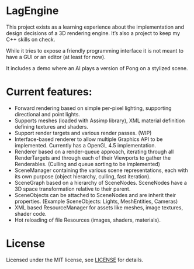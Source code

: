 # LagEngine

This project exists as a learning experience about the implementation and design decisions of a 3D rendering engine. It’s also a project to keep my C++ skills on check.

While it tries to expose a friendly programming interface it is not meant to have a GUI or an editor (at least for now).

It includes a demo where an AI plays a version of Pong on a stylized scene.

# Current features:
- Forward rendering based on simple per-pixel lighting, supporting directional and point lights.
- Supports meshes (loaded with Assimp library), XML material definition defining textures and shaders.
- Support render targets and various render passes. (WIP)
- Interface-based renderer to allow multiple Graphics API to be implemented. Currently has a OpenGL 4.5 implementation.
- Renderer based on a render-queue approach, iterating through all RenderTargets and through each of their Viewports to gather the Renderables. (Culling and queue sorting to be implemented)
- SceneManager containing the various scene representations, each with its own purpose (object hierarchy, culling, fast iteration).
- SceneGraph based on a hierarchy of SceneNodes. SceneNodes have a 3D space transformation relative to their parent.
- SceneObjects can be attached to SceneNodes and are inherit their properties. (Example SceneObjects: Lights, MeshEntities, Cameras)
- XML based ResourceManager for assets like meshes, image textures, shader code.
- Hot reloading of file Resources (images, shaders, materials).


# License
Licensed under the MIT license, see [LICENSE](https://github.com/MadEqua/LagEngine/blob/master/LICENSE) for details.
